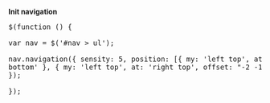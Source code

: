 <strong>Init navigation</strong><pre>$(function () {      	            
    var nav = $('#nav > ul');    
    nav.navigation({
        sensity: 5,
        position: [{
            my: 'left top',
            at: 'left bottom'
        }, {
            my: 'left top',
            at: 'right top',
            offset: "-2 -1"
        }]
    });   
});
</pre>